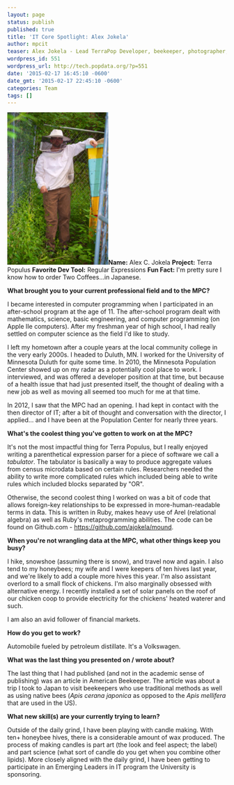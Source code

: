 ```yaml
---
layout: page
status: publish
published: true
title: 'IT Core Spotlight: Alex Jokela'
author: mpcit
teaser: Alex Jokela - Lead TerraPop Developer, beekeeper, photographer, chicken raiser.  The IT Core Spotlight visits with the Core's renaissance man.
wordpress_id: 551
wordpress_url: http://tech.popdata.org/?p=551
date: '2015-02-17 16:45:10 -0600'
date_gmt: '2015-02-17 22:45:10 -0600'
categories: Team
tags: []
---
```

<strong><a href="/images/beekeeper-alex.jpg"><img class="alignright wp-image-588" src="/images/beekeeper-alex-199x300.jpg" alt="" width="232" height="350" /></a>Name:</strong> Alex C. Jokela
<strong>Project:</strong> Terra Populus
<strong>Favorite Dev Tool:</strong> Regular Expressions
<strong>Fun Fact:</strong> I'm pretty sure I know how to order Two Coffees...in Japanese.


<b>What brought you to your current professional field and to the MPC?</b>

I became interested in computer programming when I participated in an after-school program at the age of 11.  The after-school program dealt with mathematics, science, basic engineering, and computer programming (on Apple IIe computers).  After my freshman year of high school, I had really settled on computer science as the field I'd like to study.

I left my hometown after a couple years at the local community college in the very early 2000s.  I headed to Duluth, MN.  I worked for the University of Minnesota Duluth for quite some time.  In 2010, the Minnesota Population Center showed up on my radar as a potentially cool place to work.  I interviewed, and was offered a developer position at that time, but because of a health issue that had just presented itself, the thought of dealing with a new job as well as moving all seemed too much for me at that time.

In 2012, I saw that the MPC had an opening. I had kept in contact with the then director of IT; after a bit of thought and conversation with the director, I applied... and I have been at the Population Center for nearly three years.


<b>What's the coolest thing you've gotten to work on at the MPC?</b>

It's not the most impactful thing for Terra Populus, but I really enjoyed writing a parenthetical expression parser for a piece of software we call a <i>tabulator</i>.  The tabulator is basically a way to produce aggregate values from census microdata based on certain rules.  Researchers needed the ability to write more complicated rules which included being able to write rules which included blocks separated by "OR".

Otherwise, the second coolest thing I worked on was a bit of code that allows foreign-key relationships to be expressed in more-human-readable terms in data.  This is written in Ruby, makes heavy use of Arel (relational algebra) as well as Ruby's metaprogramming abilities.  The code can be found on Github.com - <a href="https://github.com/ajokela/mound">https://github.com/ajokela/mound</a>.


<b>When you're not wrangling data at the MPC, what other things keep you busy?</b>

I hike, snowshoe (assuming there is snow), and travel now and again.  I also tend to my honeybees; my wife and I were keepers of ten hives last year, and we're likely to add a couple more hives this year.  I'm also assistant overlord to a small flock of chickens.  I'm also marginally obsessed with alternative energy. I recently installed a set of solar panels on the roof of our chicken coop to provide electricity for the chickens' heated waterer and such.

I am also an avid follower of financial markets.


<b>How do you get to work?</b>

Automobile fueled by petroleum distillate.  It's a Volkswagen.


<b>What was the last thing you presented on / wrote about?</b>

The last thing that I had published (and not in the academic sense of publishing) was an article in American Beekeeper.  The article was about a trip I took to Japan to visit beekeepers who use traditional methods as well as using native bees (<i>Apis cerana japonica</i> as opposed to the <i>Apis mellifera</i> that are used in the US).


<b>What new skill(s) are your currently trying to learn?</b>

Outside of the daily grind, I have been playing with candle making.  With ten+ honeybee hives, there is a considerable amount of wax produced.  The process of making candles is part art (the look and feel aspect; the label) and part science (what sort of candle do you get when you combine other lipids).  More closely aligned with the daily grind, I have been getting to participate in an Emerging Leaders in IT program the University is sponsoring.
